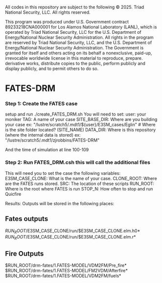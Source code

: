 All codes in this repository are subject to the following 
© 2025. Triad National Security, LLC. All rights reserved.

This program was produced under U.S. Government contract 89233218CNA000001 for Los Alamos National Laboratory (LANL), which is operated by Triad National Security, LLC for the U.S. Department of Energy/National Nuclear Security Administration. All rights in the program are reserved by Triad National Security, LLC, and the U.S. Department of Energy/National Nuclear Security Administration. The Government is granted for itself and others acting on its behalf a nonexclusive, paid-up, irrevocable worldwide license in this material to reproduce, prepare. derivative works, distribute copies to the public, perform publicly and display publicly, and to permit others to do so.





# FATES-DRM
### Step 1: Create the FATES case 
setup and run ./create_FATES_DRM.sh
You will need to set: 
user: your moniker
TAG: A name of your case
SITE_BASE_DIR: Where are you building your case
ex: "/lustre/scratch5/.mdt1/${user}/E3SM_cases/Eglin"   # Where is the site folder located? (SITE_NAME)
DATA_DIR: Where is this repository (where the internal data is stored)
ex: "/lustre/scratch5/.mdt1/zjrobbins/FATES-DRM" 

And the time of simulation at line 100-109


### Step 2: Run FATES_DRM.csh this will call the additional files
This will need you to set the case the following variables: 
   E3SM_CASE_CLONE: What is the name of your case. 
   CLONE_ROOT: Where are the FATES runs stored. 
   SRC: The location of these scripts
   RUN_ROOT: Where is the root where FATES is run
   STOP_N: How often to stop and run Quicfire

Results: Outputs will be stored in the following places: 
## Fates outputs
$RUN_ROOT/$E3SM_CASE_CLONE/run/$E3SM_CASE_CLONE.elm.h0*
$RUN_ROOT/$E3SM_CASE_CLONE/run/$E3SM_CASE_CLONE.elm.r*
## Fire Outputs
$RUN_ROOT/drm-fates/1.FATES-MODEL/VDM2FM/Pre_fire*
$RUN_ROOT/drm-fates/1.FATES-MODEL/FM2VDM/Afterfire*
$RUN_ROOT/drm-fates/1.FATES-MODEL/VDM2FM/fuels*
